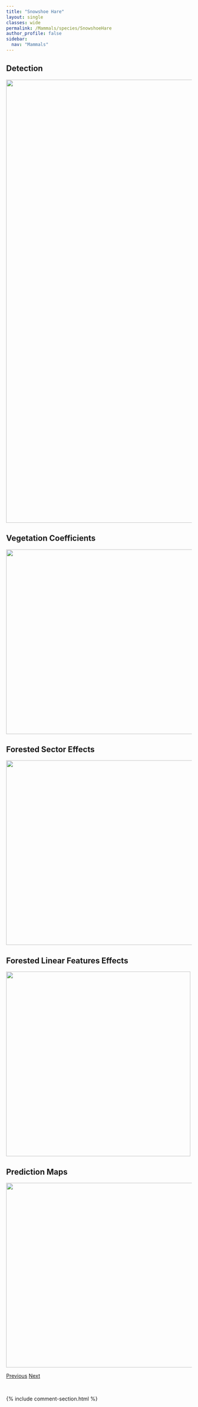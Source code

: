 ```yaml
---
title: "Snowshoe Hare"
layout: single
classes: wide
permalink: /Mammals/species/SnowshoeHare
author_profile: false
sidebar:
  nav: "Mammals"
---
```


<h2>Detection</h2>

<a href="https://drive.google.com/uc?export=view&id=1dW4UgBY5C22fvUmOc_4xyVzFhL1c_bIn">
<img src="https://drive.google.com/uc?export=view&id=1dW4UgBY5C22fvUmOc_4xyVzFhL1c_bIn" height = "1200" width = "800">
</a>


<h2>Vegetation Coefficients</h2>

<a href="https://drive.google.com/uc?export=view&id=14D7j-MLguJgXHC2KNqbT8K8nfd_1Fvbl">
<img src="https://drive.google.com/uc?export=view&id=14D7j-MLguJgXHC2KNqbT8K8nfd_1Fvbl" height = "500" width = "1000">
</a>


<h2>Forested Sector Effects</h2>

<a href="https://drive.google.com/uc?export=view&id=18N8KSv6a5oFuutJ35VYFNW76YPvFNedj">
<img src="https://drive.google.com/uc?export=view&id=18N8KSv6a5oFuutJ35VYFNW76YPvFNedj" height = "500" width = "1000">
</a>


<h2>Forested Linear Features Effects</h2>

<a href="https://drive.google.com/uc?export=view&id=1HdMaGx3UOthWLrBve3OSsBW0FB2WqZX4">
<img src="https://drive.google.com/uc?export=view&id=1HdMaGx3UOthWLrBve3OSsBW0FB2WqZX4" height = "500" width = "500">
</a>


<h2>Prediction Maps</h2>

<a href="https://drive.google.com/uc?export=view&id=1P16TwTRTygL5Nbif5iIreu4B75rlQknk">
<img src="https://drive.google.com/uc?export=view&id=1P16TwTRTygL5Nbif5iIreu4B75rlQknk" height = "500" width = "1000">
</a>


<a href="/DevelopmentWebsite/Mammals/species/RiverOtter" class="pagination--pager" title="Lontra canadensis">Previous</a> <a href="/DevelopmentWebsite/Mammals/species/StripedSkunk" class="pagination--pager" title="Mephitis mephitis">Next</a>

<p>&nbsp;</p>

{% include comment-section.html %}
